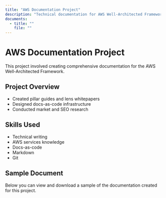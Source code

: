```yaml
---
title: "AWS Documentation Project"
description: "Technical documentation for AWS Well-Architected Framework"
documents:
  - title: ""
    file: ""
---
```


# AWS Documentation Project

This project involved creating comprehensive documentation for the AWS Well-Architected Framework.

## Project Overview

- Created pillar guides and lens whitepapers
- Designed docs-as-code infrastructure
- Conducted market and SEO research

## Skills Used

- Technical writing
- AWS services knowledge
- Docs-as-code
- Markdown
- Git

## Sample Document

Below you can view and download a sample of the documentation created for this project.
